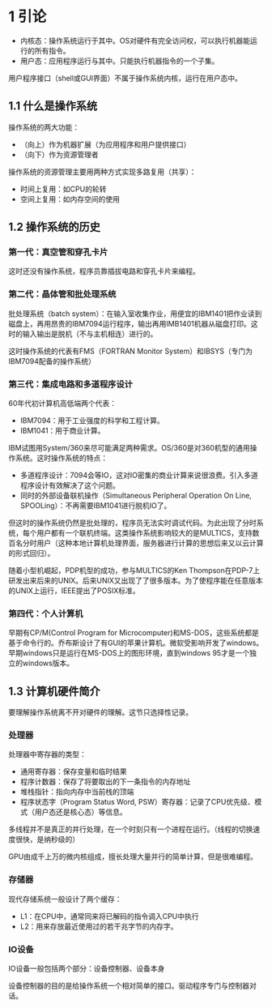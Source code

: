 # 1 引论

- 内核态：操作系统运行于其中。OS对硬件有完全访问权，可以执行机器能运行的所有指令。
- 用户态：应用程序运行与其中。只能执行机器指令的一个子集。

用户程序接口（shell或GUI界面）不属于操作系统内核，运行在用户态中。

## 1.1 什么是操作系统

操作系统的两大功能：

- （向上）作为机器扩展（为应用程序和用户提供接口）
- （向下）作为资源管理者

操作系统的资源管理主要用两种方式实现多路复用（共享）：

- 时间上复用：如CPU的轮转
- 空间上复用：如内存空间的使用

## 1.2 操作系统的历史

### 第一代：真空管和穿孔卡片

这时还没有操作系统，程序员靠插拔电路和穿孔卡片来编程。

### 第二代：晶体管和批处理系统

批处理系统（batch system）：在输入室收集作业，用便宜的IBM1401把作业读到磁盘上，再用昂贵的IBM7094运行程序，输出再用IMB1401机器从磁盘打印。这时的输入输出是脱机（不与主机相连）进行的。

这时操作系统的代表有FMS（FORTRAN Monitor System）和IBSYS（专门为IBM7094配备的操作系统）

### 第三代：集成电路和多道程序设计

60年代初计算机高低端两个代表：

- IBM7094：用于工业强度的科学和工程计算。
- IBM1041：用于商业计算。

IBM试图用System/360来尽可能满足两种需求。OS/360是对360机型的通用操作系统。这时操作系统的特点：

- 多道程序设计：7094会等IO，这对IO密集的商业计算来说很浪费。引入多道程序设计有效解决了这个问题。
- 同时的外部设备联机操作（Simultaneous Peripheral Operation On Line, SPOOLing）：不再需要IBM1041进行脱机IO了。

但这时的操作系统仍然是批处理的，程序员无法实时调试代码。为此出现了分时系统，每个用户都有一个联机终端。这类操作系统影响较大的是MULTICS，支持数百名分时用户（这种本地计算机处理界面，服务器进行计算的思想后来又以云计算的形式回归）。

随着小型机崛起，PDP机型的成功，参与MULTICS的Ken Thompson在PDP-7上研发出来后来的UNIX。后来UNIX又出现了了很多版本。为了使程序能在任意版本的UNIX上运行，IEEE提出了POSIX标准。

### 第四代：个人计算机

早期有CP/M(Control Program for Microcomputer)和MS-DOS，这些系统都是基于命令行的。乔布斯设计了有GUI的苹果计算机。微软受影响开发了windows。早期windows只是运行在MS-DOS上的图形环境，直到windows 95才是一个独立的windows版本。

## 1.3 计算机硬件简介

要理解操作系统离不开对硬件的理解。这节只选择性记录。

### 处理器

处理器中寄存器的类型：

- 通用寄存器：保存变量和临时结果
- 程序计数器：保存了将要取出的下一条指令的内存地址
- 堆栈指针：指向内存中当前栈的顶端
- 程序状态字（Program Status Word, PSW）寄存器：记录了CPU优先级、模式（用户态还是核心态）等信息。

多线程并不是真正的并行处理，在一个时刻只有一个进程在运行。（线程的切换速度很快，是纳秒级的）

GPU由成千上万的微内核组成，擅长处理大量并行的简单计算，但是很难编程。

### 存储器

现代存储系统一般设计了两个缓存：

- L1：在CPU中，通常同来将已解码的指令调入CPU中执行
- L2：用来存放最近使用过的若干兆字节的内存字。

### IO设备

IO设备一般包括两个部分：设备控制器、设备本身

设备控制器的目的是给操作系统一个相对简单的接口。驱动程序专门与控制器对话。
